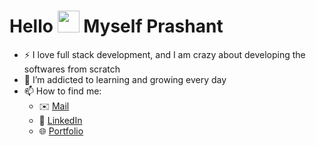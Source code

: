 # Hello <img src = "https://user-images.githubusercontent.com/63506466/163518998-7c05e2df-d20f-4731-ba24-8c54c287f621.gif" width="35"/> Myself Prashant

- :zap: I love full stack development, and I am crazy about developing the softwares from scratch
- 🌱 I’m addicted to learning and growing every day
- 📫 How to find me: 
  - :envelope: [Mail](prashantdwivedi194@gmail.com)
  - :office: [LinkedIn](https://www.linkedin.com/in/prasd/)
  - 🌐 [Portfolio](https://prashant-dwivedi.vercel.app/)
